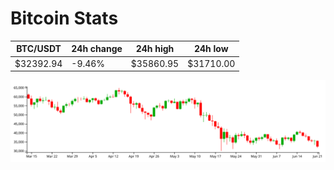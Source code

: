 # Bitcoin Stats

BTC/USDT|24h change|24h high|24h low|
|---|---|---|---|
|$32392.94|-9.46%|$35860.95|$31710.00|

<img src="./chart.svg">
